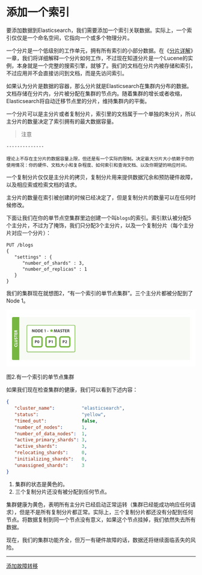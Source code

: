 添加一个索引
============

要添加数据到Elasticsearch，我们需要添加一个索引关联数据。实际上，一个索引仅仅是一个命名空间，它指向一个或多个物理分片。

一个分片是一个低级别的工作单元，拥有所有索引的小部分数据。在《[分片详解](inside-shard.md)》一章，我们将详细解释一个分片如何工作，不过现在知道分片是一个Lucene的实例，本身就是一个完整的搜索引擎，就够了。我们的文档在分片内被存储和索引，不过应用并不会直接访问到文档，而是先访问索引。

如果认为分片是数据的容器，那么分片就是Elasticsearch在集群内分布的数据。文档存储在分片内，分片被分配在集群的节点内。随着集群的增长或者收缩，Elasticsearch将自动迁移节点里的分片，维持集群内的平衡。

一个分片可以是主分片或者复制分片，索引里的文档属于一个单独的朱分片，所以主分片的数量决定了索引拥有的最大数据容量。

>	注意

	--------------

	理论上不存在主分片的数据容量上限，但还是有一个实际的限制。决定最大分片大小依赖于你的使用情况：你的硬件、文档大小和复杂程度、如何索引和查询文档、以及你期望的响应时间。

一个复制分片仅仅是主分片的拷贝，复制分片用来提供数据冗余和预防硬件故障，以及相应索或检索文档的请求。

主分片的数量在索引被创建的时候已经决定了，但是复制分片的数量可以在任何时候修改。

下面让我们在你的单节点空集群里边创建一个叫`blogs`的索引。索引默认被分配5个主分片，不过为了掩饰，我们只分配3个主分片，以及一个复制分片（每个主分片对应一个分片）：

```shell
PUT /blogs
{
   "settings" : {
      "number_of_shards" : 3,
      "number_of_replicas" : 1
   }
}
```

我们的集群现在就想图2，“有一个索引的单节点集群”。三个主分片都被分配到了Node 1。

![有一个索引的单节点集群](elas_0202.png)

图2.有一个索引的单节点集群


如果我们现在检查集群的健康，我们可以看到下述内容：

```json
{
   "cluster_name":          "elasticsearch",
   "status":                "yellow", 
   "timed_out":             false,
   "number_of_nodes":       1,
   "number_of_data_nodes":  1,
   "active_primary_shards": 3,
   "active_shards":         3,
   "relocating_shards":     0,
   "initializing_shards":   0,
   "unassigned_shards":     3 
}
```

1. 集群的状态是黄色的。
2. 三个复制分片还没有被分配到任何节点。


集群健康为黄色，表明所有主分片已经启动正常运转（集群已经能成功响应任何请求），但是不是所有复制分片都正常。实际上，三个复制分片都还没有分配到任何节点。将数据复制到同一个节点没有意义，如果这个节点挂掉，我们依然失去所有数据。

现在，我们的集群功能齐全，但万一有硬件故障的话，数据还将继续面临丢失的风险。


-------------------------------

[添加故障转移](add-failover.md)
